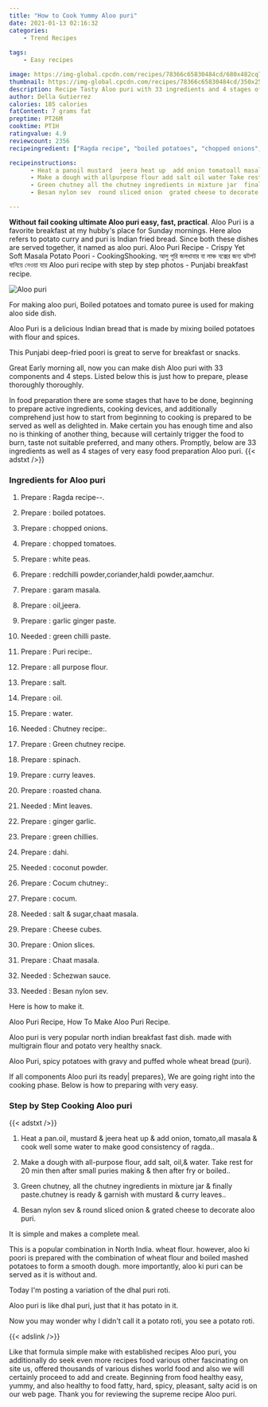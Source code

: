 ```yaml
---
title: "How to Cook Yummy Aloo puri"
date: 2021-01-13 02:16:32
categories:
    - Trend Recipes
    
tags:
    - Easy recipes

image: https://img-global.cpcdn.com/recipes/78366c65830484cd/680x482cq70/aloo-puri-recipe-main-photo.jpg
thumbnail: https://img-global.cpcdn.com/recipes/78366c65830484cd/350x250cq70/aloo-puri-recipe-main-photo.jpg
description: Recipe Tasty Aloo puri with 33 ingredients and 4 stages of easy cooking.
author: Della Gutierrez
calories: 185 calories
fatContent: 7 grams fat
preptime: PT26M
cooktime: PT1H
ratingvalue: 4.9
reviewcount: 2356
recipeingredient: ["Ragda recipe", "boiled potatoes", "chopped onions", "chopped tomatoes", "white peas", "redchilli powdercorianderhaldi powderaamchur", "garam masala", "oiljeera", "garlic ginger paste", "green chilli paste", "Puri recipe", "all purpose flour", "salt", "oil", "water", "Chutney recipe", "Green chutney recipe", "spinach", "curry leaves", "roasted chana", "Mint leaves", "ginger garlic", "green chillies", "dahi", "coconut powder", "Cocum chutney", "cocum", "salt  sugarchaat masala", "Cheese cubes", "Onion slices", "Chaat masala", "Schezwan sauce", "Besan nylon sev"]

recipeinstructions: 
      - Heat a panoil mustard  jeera heat up  add onion tomatoall masala  cook well some water to make good consistency of ragda 
      - Make a dough with allpurpose flour add salt oil water Take rest for 20 min then after small puries making  then after fry or boiled 
      - Green chutney all the chutney ingredients in mixture jar  finally pastechutney is ready  garnish with mustard  curry leaves 
      - Besan nylon sev  round sliced onion  grated cheese to decorate aloo puri

---
```




**Without fail cooking ultimate Aloo puri easy, fast, practical**. Aloo Puri is a favorite breakfast at my hubby&#39;s place for Sunday mornings. Here aloo refers to potato curry and puri is Indian fried bread. Since both these dishes are served together, it named as aloo puri. Aloo Puri Recipe - Crispy Yet Soft Masala Potato Poori - CookingShooking. আলু পুরি জলখাবার বা লাঞ্চ বক্সের জন্য ঝটপট বানিয়ে নেওয়া যায় Aloo puri recipe with step by step photos - Punjabi breakfast recipe.


![Aloo puri](https://img-global.cpcdn.com/recipes/78366c65830484cd/680x482cq70/aloo-puri-recipe-main-photo.jpg "Aloo puri")



For making aloo puri, Boiled potatoes and tomato puree is used for making aloo side dish.

Aloo Puri is a delicious Indian bread that is made by mixing boiled potatoes with flour and spices.

This Punjabi deep-fried poori is great to serve for breakfast or snacks.


Great Early morning all, now you can make dish Aloo puri with 33 components and 4 steps. Listed below this is just how to prepare, please thoroughly thoroughly.

In food preparation there are some stages that have to be done, beginning to prepare active ingredients, cooking devices, and additionally comprehend just how to start from beginning to cooking is prepared to be served as well as delighted in. Make certain you has enough time and also no is thinking of another thing, because will certainly trigger the food to burn, taste not suitable preferred, and many others. Promptly, below are 33 ingredients as well as 4 stages of very easy food preparation Aloo puri.
{{< adstxt />}}

### Ingredients for Aloo puri


1. Prepare  : Ragda recipe--.

1. Prepare  : boiled potatoes.

1. Prepare  : chopped onions.

1. Prepare  : chopped tomatoes.

1. Prepare  : white peas.

1. Prepare  : redchilli powder,coriander,haldi powder,aamchur.

1. Prepare  : garam masala.

1. Prepare  : oil,jeera.

1. Prepare  : garlic ginger paste.

1. Needed  : green chilli paste.

1. Prepare  : Puri recipe:.

1. Prepare  : all purpose flour.

1. Prepare  : salt.

1. Prepare  : oil.

1. Prepare  : water.

1. Needed  : Chutney recipe:.

1. Prepare  : Green chutney recipe.

1. Prepare  : spinach.

1. Prepare  : curry leaves.

1. Prepare  : roasted chana.

1. Needed  : Mint leaves.

1. Prepare  : ginger garlic.

1. Prepare  : green chillies.

1. Prepare  : dahi.

1. Needed  : coconut powder.

1. Prepare  : Cocum chutney:.

1. Prepare  : cocum.

1. Needed  : salt &amp; sugar,chaat masala.

1. Prepare  : Cheese cubes.

1. Prepare  : Onion slices.

1. Prepare  : Chaat masala.

1. Needed  : Schezwan sauce.

1. Needed  : Besan nylon sev.


Here is how to make it.

Aloo Puri Recipe, How To Make Aloo Puri Recipe.

Aloo puri is very popular north indian breakfast fast dish. made with multigrain flour and potato very healthy snack.

Aloo Puri, spicy potatoes with gravy and puffed whole wheat bread (puri).


If all components Aloo puri its ready| prepares}, We are going right into the cooking phase. Below is how to preparing with very easy.

### Step by Step Cooking Aloo puri

{{< adstxt />}}


1. Heat a pan.oil, mustard &amp; jeera heat up &amp; add onion, tomato,all masala &amp; cook well some water to make good consistency of ragda..



1. Make a dough with all-purpose flour, add salt, oil,&amp; water. Take rest for 20 min then after small puries making &amp; then after fry or boiled..



1. Green chutney, all the chutney ingredients in mixture jar &amp; finally paste.chutney is ready &amp; garnish with mustard &amp; curry leaves..



1. Besan nylon sev &amp; round sliced onion &amp; grated cheese to decorate aloo puri.




It is simple and makes a complete meal.

This is a popular combination in North India. wheat flour. however, aloo ki poori is prepared with the combination of wheat flour and boiled mashed potatoes to form a smooth dough. more importantly, aloo ki puri can be served as it is without and.

Today I&#39;m posting a variation of the dhal puri roti.

Aloo puri is like dhal puri, just that it has potato in it.

Now you may wonder why I didn&#39;t call it a potato roti, you see a potato roti.


{{< adslink />}}

Like that formula simple make with established recipes Aloo puri, you additionally do seek even more recipes food various other fascinating on site us, offered thousands of various dishes world food and also we will certainly proceed to add and create. Beginning from food healthy easy, yummy, and also healthy to food fatty, hard, spicy, pleasant, salty acid is on our web page. Thank you for reviewing the supreme recipe Aloo puri.

